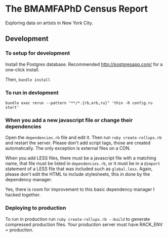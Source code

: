 The BMAMFAPhD Census Report
===============

Exploring data on artists in New York City.

## Development

### To setup for development
Install the Postgres database. Recommended http://postgresapp.com/ for a one-click install.

Then,
`bundle install`

### To run in devlopment
`bundle exec rerun --pattern "**/*.{rb,erb,ru}" 'thin -R config.ru start'`

### When you add a new javascript file or change their dependencies
Open the `dependencies.rb` file and edit it.
Then run `ruby create-rollups.rb` and restart the server.
Please don't add script tags, those are created automatically. The only exception is external files on a CDN.

When you add LESS files, there must be a javascript file with a matching name, that file must be listed in `dependencies.rb`,
or it must be in a `@import` statement of a LESS file that was included such as `global.less`.
Again, please don't edit the HTML to include stylesheets, this in done by the dependency manager.

Yes, there is room for improvement to this basic dependency manager I hacked together.

### Deploying to production
To run in production run `ruby create-rollups.rb --build` to generate compressed production files. Your produciton server must have RACK_ENV = production.
